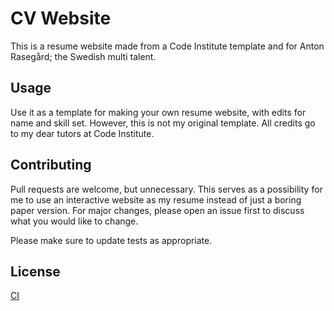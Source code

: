 # CV Website

This is a resume website made from a Code Institute template and for Anton Rasegård; the Swedish multi talent.

## Usage

Use it as a template for making your own resume website, with edits for name and skill set. However, this is not my original template. All credits go to my dear tutors at Code Institute.

## Contributing
Pull requests are welcome, but unnecessary. This serves as a possibility for me to use an interactive website as my resume instead of just a boring paper version. For major changes, please open an issue first to discuss what you would like to change.

Please make sure to update tests as appropriate.

## License
[CI](https://codeinstitute.net/)